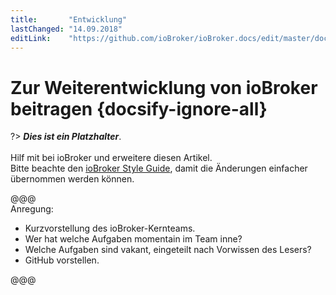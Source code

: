 ```yaml
---
title:       "Entwicklung"
lastChanged: "14.09.2018"
editLink:    "https://github.com/ioBroker/ioBroker.docs/edit/master/docs/dev/project.md"
---
```


# Zur Weiterentwicklung von ioBroker beitragen {docsify-ignore-all}

?> ***Dies ist ein Platzhalter***. 
   <br><br>
   Hilf mit bei ioBroker und erweitere diesen Artikel.  
   Bitte beachte den [ioBroker Style Guide](dev/styleguidedoc), 
   damit die Änderungen einfacher übernommen werden können.

@@@  
Anregung:  
* Kurzvorstellung des ioBroker-Kernteams.
* Wer hat welche Aufgaben momentain im Team inne?
* Welche Aufgaben sind vakant, eingeteilt nach Vorwissen des Lesers?
* GitHub vorstellen.

@@@

